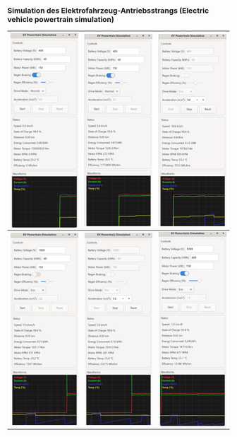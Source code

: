 ### Simulation des Elektrofahrzeug-Antriebsstrangs (Electric vehicle powertrain simulation)

| ![](https://github.com/KMORaza/EV_Powertrain_Simulation_App/blob/main/EV%20Powertrain%20Simulation/screenshots/001.png) | ![](https://github.com/KMORaza/EV_Powertrain_Simulation_App/blob/main/EV%20Powertrain%20Simulation/screenshots/002.png) | ![](https://github.com/KMORaza/EV_Powertrain_Simulation_App/blob/main/EV%20Powertrain%20Simulation/screenshots/003.png) |
|-------------------------------------------------------------------------------------------------------------------------|-------------------------------------------------------------------------------------------------------------------------|-------------------------------------------------------------------------------------------------------------------------|
| ![](https://github.com/KMORaza/EV_Powertrain_Simulation_App/blob/main/EV%20Powertrain%20Simulation/screenshots/004.png) | ![](https://github.com/KMORaza/EV_Powertrain_Simulation_App/blob/main/EV%20Powertrain%20Simulation/screenshots/005.png) | ![](https://github.com/KMORaza/EV_Powertrain_Simulation_App/blob/main/EV%20Powertrain%20Simulation/screenshots/006.png)
